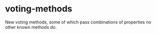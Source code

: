 # voting-methods
New voting methods, some of which pass combinations of properties no other known methods do.
